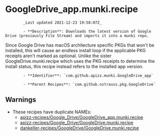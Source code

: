 # GoogleDrive_app.munki.recipe

            _Last updated 2021-12-23 19:58:07Z_

            - **Description**: Downloads the latest version of Google Drive (previously File Stream) and imports it into a munki repo.

Since Google Drive has macOS architecture specific PKGs that won't be installed, this will cause an endless install loop if the applicable PKG receipts aren't marked as optional. Unlike the sister GoogleDrive.munki.recipe which uses the PKG receipts to determine the install status, this recipe instead refers to the installed app version.

            - **Identifier**: `com.github.apizz.munki.GoogleDrive_app`

            - **Parent Recipes**: `com.github.nstrauss.pkg.GoogleDrive`

## Warnings

- These recipes have duplicate NAMEs:
    - [apizz-recipes/Google_Drive/GoogleDrive_app.munki.recipe](/autopkg-dupe-tracker/apizz-recipes/Google_Drive/GoogleDrive_app.munki.recipe)
    - [apizz-recipes/Google_Drive/GoogleDrive.munki.recipe](/autopkg-dupe-tracker/apizz-recipes/Google_Drive/GoogleDrive.munki.recipe)
    - [dankeller-recipes/GoogleDrive/GoogleDrive.munki.recipe](/autopkg-dupe-tracker/dankeller-recipes/GoogleDrive/GoogleDrive.munki.recipe)